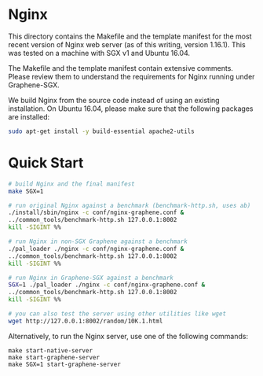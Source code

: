 # Nginx

This directory contains the Makefile and the template manifest for the most
recent version of Nginx web server (as of this writing, version 1.16.1). This
was tested on a machine with SGX v1 and Ubuntu 16.04.

The Makefile and the template manifest contain extensive comments. Please review
them to understand the requirements for Nginx running under Graphene-SGX.

We build Nginx from the source code instead of using an existing installation.
On Ubuntu 16.04, please make sure that the following packages are installed:
```sh
sudo apt-get install -y build-essential apache2-utils
```

# Quick Start

```sh
# build Nginx and the final manifest
make SGX=1

# run original Nginx against a benchmark (benchmark-http.sh, uses ab)
./install/sbin/nginx -c conf/nginx-graphene.conf &
../common_tools/benchmark-http.sh 127.0.0.1:8002
kill -SIGINT %%

# run Nginx in non-SGX Graphene against a benchmark
./pal_loader ./nginx -c conf/nginx-graphene.conf &
../common_tools/benchmark-http.sh 127.0.0.1:8002
kill -SIGINT %%

# run Nginx in Graphene-SGX against a benchmark
SGX=1 ./pal_loader ./nginx -c conf/nginx-graphene.conf &
../common_tools/benchmark-http.sh 127.0.0.1:8002
kill -SIGINT %%

# you can also test the server using other utilities like wget
wget http://127.0.0.1:8002/random/10K.1.html
```

Alternatively, to run the Nginx server, use one of the following commands:

```
make start-native-server
make start-graphene-server
make SGX=1 start-graphene-server
```
